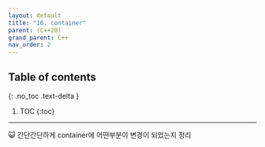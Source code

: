 ```yaml
---
layout: default
title: "16. container"
parent: (C++20)
grand_parent: C++
nav_order: 2
---
```


## Table of contents
{: .no_toc .text-delta }

1. TOC
{:toc}

---


😺 간단간단하게 container에 어떤부분이 변경이 되었는지 정리
